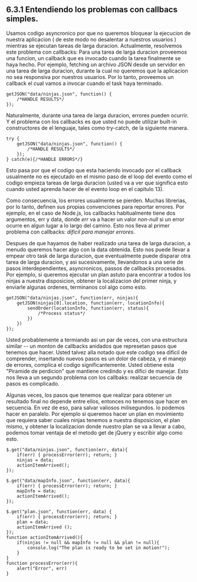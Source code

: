 ## 6.3.1 Entendiendo los problemas con callbacs simples.

Usamos codigo asyncronico por que no queremos bloquear la ejecucion de nuestra aplicacion ( de este modo no desalentar 
a nuestros usuarios ) mientras se ejecutan tareas de larga duracion. Actualmente, resolvemos este problema con callbacks: 
Para una tarea de larga duracion proveemos una funcion, un callback que es invocado cuando la tarea finalmente se haya 
hecho.
Por ejemplo, fetching un archivo JSON desde un servidor en una tarea de larga duracion, durante la cual no queremos 
que la aplicacion no sea responsiva por nuestros usuarios. Por lo tanto, proveemos un callback el cual vamos a invocar 
cuando el task haya terminado.

```
getJSON("data/ninjas.json", function() {
    /*HANDLE RESULTS*/
});
```
Naturalmente, durante una tarea de larga duracion, errores pueden ocurrir. Y el problema con los callbacks es que usted 
no puede utilizar built-in constructores de el lenguaje, tales como try-catch, de la siguiente manera.

```
try {
    getJSON("data/ninjas.json", function() {
        /*HANDLE RESULTS*/
    });
} catch(e){/*HANDLE ERRORS*/}
```
Esto pasa por que el codigo que esta haciendo invocado por el callback usualmente no es ejecutado en el mismo paso de 
el loop del evento como el codigo empieza tareas de larga duracion (usted va a ver que significa esto cuando usted 
aprenda hacer de el evento loop en el capitulo 13).

Como consecuencia, los errores usualmente se pierden. Muchas librerias, por lo tanto, definen sus propias convenciones 
para reportar errores. Por ejemplo, en el caso de Node.js, los callbacks habitualmente tiene dos argumentos, err y data, 
donde *err* va a hacer un valor *non-null* si un error ocurre en algun lugar a lo largo del camino. Esto nos lleva al 
primer problema con callbacks: *dificil para manejar errores*.

Despues de que hayamos de haber realizado una tarea de larga duracion, a menudo queremos hacer algo con la data obtenida. 
Esto nos puede llevar a empear otro task de larga duracion, que eventualmente puede disparar otra tarea de larga duracion, 
y asi sucesivamente, llevandonos a una serie de pasos interdependientes, asyncronicos, passos de callbacks procesados.
Por ejemplo, si queremos ejecutar un plan astuto para encontrar a todos los ninjas a nuestra disposicion, obtener la 
localizacion del primer ninja, y enviarle algunas ordenes, terminanos col algo como esto.

```
getJSON("data/ninjas.json", function(err, ninjas){
	getJSON(ninjas[0].location, function(err, locationInfo){
		sendOrder(locationInfo, function(err, status){
			/*Process status*/
		})
	})
});
```
Usted probablemente a termiando asi un par de veces, con una estructura similar -- un monton de callbacks anidados que 
represetan pasos que tenemos que hacer. Usted talvez alla notado que este codigo sea dificil de comprender, insertando 
nuevos pasos es un dolor de cabeza, y el manejo de errores, complica el codigo significantemente. Usted obtiene esta 
"Piramide de perdicion" que mantiene credindo y es difici de manejar. Esto nos lleva a un segundo problema con los 
callbaks: realizar secuencia de pasos es complicado.

Algunas veces, los pasos que tenemos que realizar para obtener un resultado final no depende entre ellos, entonces no 
tenemos que hacer en secuencia. En vez de eso, para salvar valiosos milisegundos. lo podemos hacer en paralelo. Por ejemplo 
si queremos hacer un plan en movimiento que requiera saber cuales ninjas tenemos a nuestra disposicion, el plan mismo, 
y obtener la localizacion donde nuestro plan se va a llevar a cabo, podemos tomar ventaja de el metodo get de jQuery
y escribir algo como esto.
```
$.get("data/ninjas.json", function(err, data){
	if(err) { processError(err); return; }
	ninjas = data;
	actionItemArrived();
});

$.get("data/mapInfo.json", function(err, data){
	if(err) { processError(err); return; }
	mapInfo = data;
	actionItemArrived();
});

$.get("plan.json", function(err, data) {
	if(err) { processError(err); return; }
	plan = data;
	actionItemArrived ();
});
function actionItemArrived(){
	if(ninjas != null && mapInfo != null && plan != null){
		console.log("The plan is ready to be set in motion!");
	}
}
function processError(err){
	alert("Error", err)
}
```








